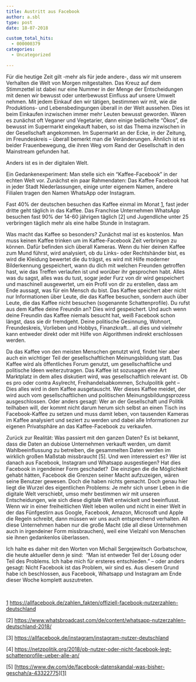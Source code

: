 ```yaml
---
title: Austritt aus Facebook
author: a.sbl
type: post
date: 18-07-2018

custom_total_hits:
  - 000000379
categories:
  - Uncategorized

---
```

Für die heutige Zeit gilt -mehr als für jede andere-, dass wir mit unserem Verhalten die Welt von Morgen mitgestalten. Das Kreuz auf dem Stimmzettel ist dabei nur eine Nummer in der Menge der Entscheidungen mit denen wir bewusst oder unterbewusst Einfluss auf unsere Umwelt nehmen. Mit jedem Einkauf den wir tätigen, bestimmen wir mit, wie die Produktions- und Lebensbedingungen überall in der Welt aussehen. Dies ist beim Einkaufen inzwischen immer mehr Leuten bewusst geworden. Waren es zunächst oft Veganer und Vegetarier, dann einige belächelte &#8220;Ökos&#8221;, die bewusst im Supermarkt eingekauft haben, so ist das Thema inzwischen in der Gesellschaft angekommen. Im Supermarkt an der Ecke, in der Zeitung, im Freundeskreis &#8211; überall bemerkt man die Veränderungen. Ähnlich ist es beider Frauenbewegung, die ihren Weg vom Rand der Gesellschaft in den Mainstream gefunden hat.

Anders ist es in der digitalen Welt.

Ein Gedankenexperiment: Man stelle sich ein &#8220;Kaffee-Facebook&#8221; in der echten Welt vor. Zunächst ein paar Rahmendaten: Das Kaffee Facebook hat in jeder Stadt Niederlassungen, einige unter eigenem Namen, andere Filialen tragen den Namen WhatsApp oder Instagram.

Fast 40% der deutschen besuchen das Kaffee einmal im Monat [1], fast jeder dritte geht täglich in das Kaffee. Das Franchise Unternehmen WhatsApp besuchen fast 90% der 14-60 jährigen täglich [2] und Jugendliche unter 25 verbringen täglich mehr als eine halbe Stunde in Instagram.

Was macht das Kaffee so besonders? Zunächst mal ist es kostenlos. Man muss keinen Kaffee trinken um im Kaffee-Facebook Zeit verbringen zu können. Dafür befinden sich überall Kameras. Wenn du hier deinen Kaffee zum Mund führst, wird analysiert, ob du Links- oder Rechtshänder bist, es wird die Kleidung bewertet die du trägst, es wird mit Hilfe moderner Bilderkennung gespeichert, wann du dich mit welchen Freunden getroffen hast, wie das Treffen verlaufen ist und worüber ihr gesprochen habt. Alles was du sagst, alles was du tust, sogar jeder Furz von dir wird gespeichert und maschinell ausgewertet, um ein Profil von dir zu erstellen, dass am Ende aussagt, was für ein Mensch du bist. Das Kaffee speichert aber nicht nur Informationen über Leute, die das Kaffee besuchen, sondern auch über Leute, die das Kaffee nicht besuchen (sogenannte Schattenprofile). Du rufst aus dem Kaffee deine Freundin an? Dies wird gespeichert. Und auch wenn deine Freundin das Kaffee niemals besucht hat, weiß Facebook schon längst, dass sie dir fremdgeht. Deine politische Gesinnung, Wohnort, Freundeskreis, Vorlieben und Hobbys, Finanzkraft&#8230; all dies und vielmehr kann entweder direkt oder mit Hilfe von Algorithmen indirekt erschlossen werden.

Da das Kaffee von den meisten Menschen genutzt wird, findet hier aber auch ein wichtiger Teil der gesellschaftlichen Meinungsbildung statt. Das Kaffee wird als öffentliches Forum genutzt, um gesellschaftliche und politische Ideen weiterzutragen. Das Kaffee ist sozusagen eine Art Marktplatz in dem alles diskutiert wird, was gesellschaftlich relevant ist. Ob es pro oder contra Asylrecht, Freihandelsabkommen, Schulpolitik geht &#8211; Dies alles wird in dem Kaffee ausgetauscht. Wer dieses Kaffee meidet, der wird auch vom gesellschaftlichen und politischen Meinungsbildungsprozess ausgeschlossen. Oder anders gesagt: Wer an der Gesellschaft und Politik teilhaben will, der kommt nicht darum herum sich selbst an einen Tisch ins Facebook-Kaffee zu setzen und muss damit leben, von tausenden Kameras im Kaffee analysiert und seziert zu werden und dabei alle Informationen zur eigenen Privatsphäre an das Kaffee-Facebook zu verkaufen.

Zurück zur Realität: Was passiert mit den ganzen Daten? Es ist bekannt, dass die Daten an dubiose Unternehmen verkauft werden, um damit Wahlbeeinflussung zu betreiben, die gesammelten Daten werden im wirklich großen Maßstab missbraucht [5]. Und wen interessiert es? Wer ist danach aus Facebook, Instagram und Whatsapp ausgestiegen? Hat dies Facebook in irgendeiner Form geschadet?  Die einzigen die die Möglichkeit gehabt hätten, Facebook die Grenzen seiner Macht aufzuzeigen, wären seine Benutzer gewesen. Doch die haben nichts gemacht. Doch genau hier liegt die Wurzel des eigentlichen Problems: Je mehr sich unser Leben in die digitale Welt verschiebt, umso mehr bestimmen wir mit unseren Entscheidungen, wie sich diese digitale Welt entwickelt und beeinflusst. Wenn wir in einer freiheitlichen Welt leben wollen und nicht in einer Welt in der das Fünfgestirn aus Google, Facebook, Amazon, Microsoft und Apple die Regeln schreibt, dann müssen wir uns auch entsprechend verhalten. All diese Unternehmen haben nur die große Macht (die all diese Unternehmen auch in irgendeiner Form missbrauchen), weil eine Vielzahl von Menschen sie ihnen gedankenlos überlassen.

Ich halte es daher mit den Worten von Michail Sergejewitsch Gorbatschow, die heute aktueller denn je sind:  &#8220;Man ist entweder Teil der Lösung oder Teil des Problems. Ich habe mich für ersteres entschieden.&#8221; &#8211; oder anders gesagt: Nicht Facebook ist das Problem, wir sind es. Aus diesem Grund habe ich beschlossen, aus Facebook, Whatsapp und Instagram am Ende dieser Woche komplett auszutreten.

&nbsp;

[1] https://allfacebook.de/zahlen_fakten/offiziell-facebook-nutzerzahlen-deutschland

[2] https://www.whatsbroadcast.com/de/content/whatsapp-nutzerzahlen-deutschland-2018/

[3] https://allfacebook.de/instagram/instagram-nutzer-deutschland

[4] https://netzpolitik.org/2018/ob-nutzer-oder-nicht-facebook-legt-schattenprofile-ueber-alle-an/

[5] [https://www.dw.com/de/facebook-datenskandal-was-bisher-geschah/a-43322775][1]

 [1]: https://www.tagesschau.de/ausland/facebook-ausweitung-skandal-101.html